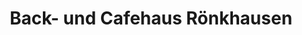 ---
title: "Back- und Cafehaus Rönkhausen"
url: /finnentrop/back-und-cafehaus-roenkhausen/
shop: Bäckerei
---